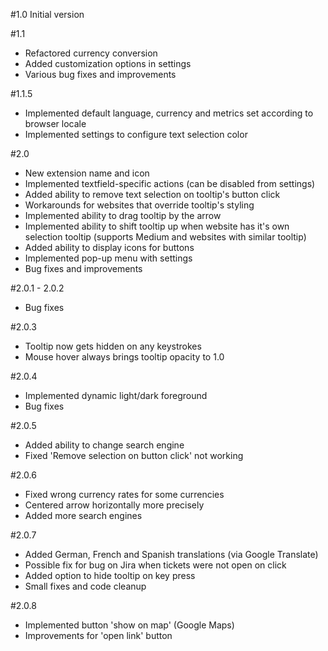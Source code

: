 #1.0
Initial version

#1.1
- Refactored currency conversion
- Added customization options in settings
- Various bug fixes and improvements

#1.1.5
- Implemented default language, currency and metrics set according to browser locale
- Implemented settings to configure text selection color

#2.0
- New extension name and icon
- Implemented textfield-specific actions (can be disabled from settings)
- Added ability to remove text selection on tooltip's button click
- Workarounds for websites that override tooltip's styling 
- Implemented ability to drag tooltip by the arrow
- Implemented ability to shift tooltip up when website has it's own selection tooltip (supports Medium and websites with similar tooltip)
- Added ability to display icons for buttons
- Implemented pop-up menu with settings
- Bug fixes and improvements

#2.0.1 - 2.0.2
- Bug fixes

#2.0.3
- Tooltip now gets hidden on any keystrokes
- Mouse hover always brings tooltip opacity to 1.0

#2.0.4
- Implemented dynamic light/dark foreground
- Bug fixes

#2.0.5
- Added ability to change search engine
- Fixed 'Remove selection on button click' not working

#2.0.6
- Fixed wrong currency rates for some currencies
- Centered arrow horizontally more precisely
- Added more search engines

#2.0.7
- Added German, French and Spanish translations (via Google Translate)
- Possible fix for bug on Jira when tickets were not open on click
- Added option to hide tooltip on key press
- Small fixes and code cleanup

#2.0.8
- Implemented button 'show on map' (Google Maps)
- Improvements for 'open link' button
